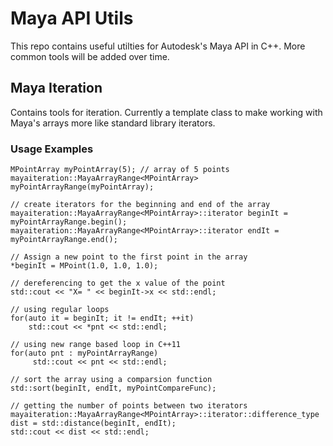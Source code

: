 # Maya API Utils
This repo contains useful utilties for Autodesk's Maya API in C++. More common tools will be added over time.

## Maya Iteration
Contains tools for iteration. Currently a template class to make working with Maya's arrays more like standard library iterators.

### Usage Examples
```
MPointArray myPointArray(5); // array of 5 points
mayaiteration::MayaArrayRange<MPointArray> myPointArrayRange(myPointArray);
	
// create iterators for the beginning and end of the array
mayaiteration::MayaArrayRange<MPointArray>::iterator beginIt = myPointArrayRange.begin();
mayaiteration::MayaArrayRange<MPointArray>::iterator endIt = myPointArrayRange.end();

// Assign a new point to the first point in the array
*beginIt = MPoint(1.0, 1.0, 1.0);
	
// dereferencing to get the x value of the point
std::cout << "X= " << beginIt->x << std::endl;

// using regular loops
for(auto it = beginIt; it != endIt; ++it)
	std::cout << *pnt << std::endl;
	
// using new range based loop in C++11
for(auto pnt : myPointArrayRange)
	 std::cout << pnt << std::endl;
	 
// sort the array using a comparsion function
std::sort(beginIt, endIt, myPointCompareFunc);

// getting the number of points between two iterators
mayaiteration::MayaArrayRange<MPointArray>::iterator::difference_type dist = std::distance(beginIt, endIt);
std::cout << dist << std::endl;
```
